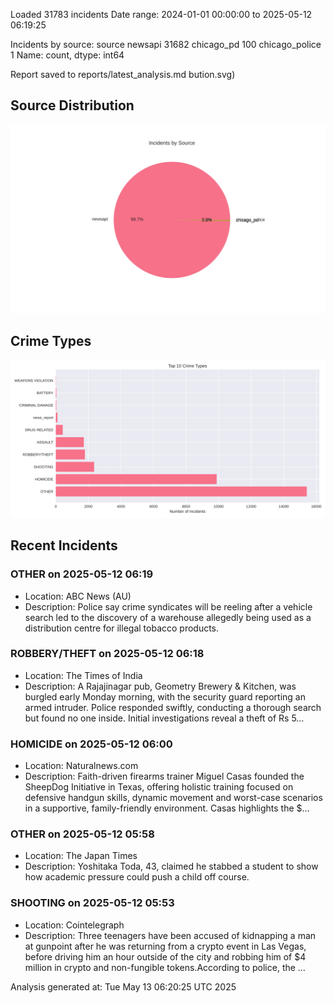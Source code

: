 
Loaded 31783 incidents
Date range: 2024-01-01 00:00:00 to 2025-05-12 06:19:25

Incidents by source:
source
newsapi           31682
chicago_pd          100
chicago_police        1
Name: count, dtype: int64

Report saved to reports/latest_analysis.md
bution.svg)

## Source Distribution
![Source Distribution](images/source_distribution.svg)

## Crime Types
![Crime Types](images/crime_types.svg)

## Recent Incidents

### OTHER on 2025-05-12 06:19
- Location: ABC News (AU)
- Description: Police say crime syndicates will be reeling after a vehicle search led to the discovery of a warehouse allegedly being used as a distribution centre for illegal tobacco products.


### ROBBERY/THEFT on 2025-05-12 06:18
- Location: The Times of India
- Description: A Rajajinagar pub, Geometry Brewery & Kitchen, was burgled early Monday morning, with the security guard reporting an armed intruder. Police responded swiftly, conducting a thorough search but found no one inside. Initial investigations reveal a theft of Rs 5…


### HOMICIDE on 2025-05-12 06:00
- Location: Naturalnews.com
- Description: Faith-driven firearms trainer Miguel Casas founded the SheepDog Initiative in Texas, offering holistic training focused on defensive handgun skills, dynamic movement and worst-case scenarios in a supportive, family-friendly environment. Casas highlights the $…


### OTHER on 2025-05-12 05:58
- Location: The Japan Times
- Description: Yoshitaka Toda, 43, claimed he stabbed a student to show how academic pressure could push a child off course.


### SHOOTING on 2025-05-12 05:53
- Location: Cointelegraph
- Description: Three teenagers have been accused of kidnapping a man at gunpoint after he was returning from a crypto event in Las Vegas, before driving him an hour outside of the city and robbing him of $4 million in crypto and non-fungible tokens.According to police, the …

Analysis generated at: Tue May 13 06:20:25 UTC 2025
